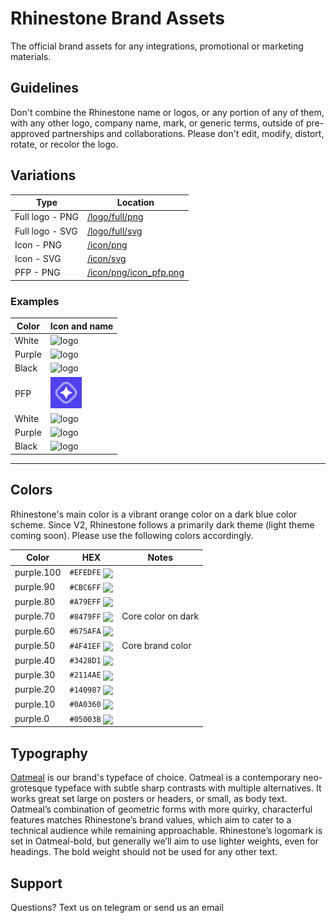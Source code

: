 # Rhinestone Brand Assets

The official brand assets for any integrations, promotional or marketing materials.

## Guidelines

Don't combine the Rhinestone name or logos, or any portion of any of them, with any other logo, company name, mark, or generic terms, outside of pre-approved partnerships and collaborations. Please don't edit, modify, distort, rotate, or recolor the logo.

## Variations

| Type            | Location                                         |
| --------------- | ------------------------------------------------ |
| Full logo - PNG | [/logo/full/png](/logo/full/png/)                |
| Full logo - SVG | [/logo/full/svg](/logo/full/svg/)                |
| Icon - PNG      | [/icon/png](/icon/png)                           |
| Icon - SVG      | [/icon/svg](/icon/svg)                           |
| PFP - PNG       | [/icon/png/icon_pfp.png](/icon/png/icon_pfp.png) |

### Examples

| Color  | Icon and name                                                     |
| ------ | ----------------------------------------------------------------- |
| White  | <img src="logo/full/png/logo-white.png" alt="logo" height="50"/>  |
| Purple | <img src="logo/full/png/logo-purple.png" alt="logo" height="50"/> |
| Black  | <img src="logo/full/png/logo-wblack.png" alt="logo" height="50"/> |
| PFP    | <img src="logo/icon/png/icon_pfp.png" alt="logo" height="50"/>    |
| White  | <img src="logo/icon/png/icon-white.png" alt="logo" height="50"/>  |
| Purple | <img src="logo/icon/png/icon-purple.png" alt="logo" height="50"/> |
| Black  | <img src="logo/icon/png/icon-black.png" alt="logo" height="50"/>  |

---

## Colors

Rhinestone's main color is a vibrant orange color on a dark blue color scheme. Since V2, Rhinestone follows a primarily dark theme (light theme coming soon). Please use the following colors accordingly.

| Color      | HEX                                                                                               | Notes              |
| ---------- | ------------------------------------------------------------------------------------------------- | ------------------ |
| purple.100 | `#EFEDFE` <img valign='middle' src='https://readme-swatches.vercel.app/EFEDFE?style=circle&b=0'/> |                    |
| purple.90  | `#CBC6FF` <img valign='middle' src='https://readme-swatches.vercel.app/CBC6FF?style=circle&b=0'/> |                    |
| purple.80  | `#A79EFF` <img valign='middle' src='https://readme-swatches.vercel.app/A79EFF?style=circle&b=0'/> |                    |
| purple.70  | `#8479FF` <img valign='middle' src='https://readme-swatches.vercel.app/8479FF?style=circle&b=0'/> | Core color on dark |
| purple.60  | `#675AFA` <img valign='middle' src='https://readme-swatches.vercel.app/675AFA?style=circle&b=0'/> |                    |
| purple.50  | `#4F41EF` <img valign='middle' src='https://readme-swatches.vercel.app/4F41EF?style=circle&b=0'/> | Core brand color   |
| purple.40  | `#3428D1` <img valign='middle' src='https://readme-swatches.vercel.app/3428D1?style=circle&b=0'/> |                    |
| purple.30  | `#2114AE` <img valign='middle' src='https://readme-swatches.vercel.app/2114AE?style=circle&b=0'/> |                    |
| purple.20  | `#140987` <img valign='middle' src='https://readme-swatches.vercel.app/140987?style=circle&b=0'/> |                    |
| purple.10  | `#0A0360` <img valign='middle' src='https://readme-swatches.vercel.app/0A0360?style=circle&b=0'/> |                    |
| purple.0   | `#05003B` <img valign='middle' src='https://readme-swatches.vercel.app/05003B?style=circle&b=0'/> |                    |

## Typography

[Oatmeal](https://boulevardlab.com/Oatmeal-Sans) is our brand's typeface of choice. Oatmeal is a contemporary neo-grotesque typeface with subtle sharp contrasts with multiple alternatives. It works great set large on posters or headers, or small, as body text. Oatmeal’s combination of geometric forms with more quirky, characterful features matches Rhinestone’s brand values, which aim to cater to a technical audience while remaining approachable. Rhinestone’s logomark is set in Oatmeal-bold, but generally we’ll aim to use lighter weights, even for headings. The bold weight should not be used for any other text.

## Support

Questions? Text us on telegram or send us an email
